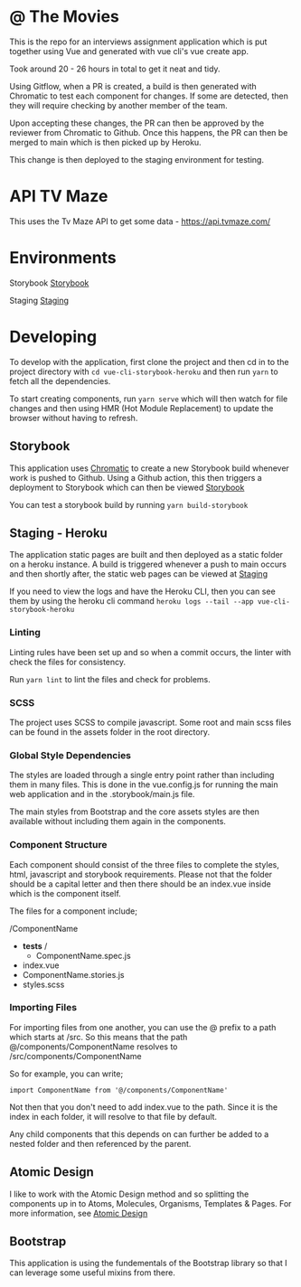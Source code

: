 # @ The Movies
This is the repo for an interviews assignment application which is put together using Vue and generated with vue cli's vue create app.

Took around 20 - 26 hours in total to get it neat and tidy.

Using Gitflow, when a PR is created, a build is then generated with Chromatic to test each component for changes. If some are detected, then they will require checking by another member of the team.

Upon accepting these changes, the PR can then be approved by the reviewer from Chromatic to Github. Once this happens, the PR can then be merged to main which is then picked up by Heroku.

This change is then deployed to the staging environment for testing.

# API TV Maze
This uses the Tv Maze API to get some data - https://api.tvmaze.com/

# Environments
Storybook [Storybook](https://62e41e8b345ad62f3a746c3f-nzoiyocyvu.chromatic.com/)

Staging [Staging](https://vue-cli-storybook-heroku.herokuapp.com/#/)

# Developing
To develop with the application, first clone the project and then cd in to the project directory with `cd vue-cli-storybook-heroku` and then run `yarn` to fetch all the dependencies.

To start creating components, run `yarn serve`  which will then watch for file changes and then using HMR (Hot Module Replacement) to update the browser without having to refresh. 

## Storybook

This application uses [Chromatic](https://www.chromatic.com/) to create a new Storybook build whenever work is pushed to Github. Using a Github action, this then triggers a deployment to Storybook which can then be viewed [Storybook](https://62e41e8b345ad62f3a746c3f-nzoiyocyvu.chromatic.com/)

You can test a storybook build by running `yarn build-storybook`

## Staging - Heroku

The application static pages are built and then deployed as a static folder on a heroku instance. A build is triggered whenever a push to main occurs and then shortly after, the static web pages can be viewed at [Staging](https://vue-cli-storybook-heroku.herokuapp.com/#/)

If you need to view the logs and have the Heroku CLI, then you can see them by using the heroku cli command `heroku logs --tail --app vue-cli-storybook-heroku`

### Linting
Linting rules have been set up and so when a commit occurs, the linter with check the files for consistency. 

Run `yarn lint` to lint the files and check for problems. 

### SCSS
The project uses SCSS to compile javascript. Some root and main scss files can be found in the assets folder in the root directory. 

### Global Style Dependencies
The styles are loaded through a single entry point rather than including them in many files. This is done in the vue.config.js for running the main web application and in the .storybook/main.js file. 

The main styles from Bootstrap and the core assets styles are then available without including them again in the components.

### Component Structure
Each component should consist of the three files to complete the styles, html, javascript and storybook requirements. Please not that the folder should be a capital letter and then there should be an index.vue inside which is the component itself.

The files for a component include;

/ComponentName
 - __tests__ /
   - ComponentName.spec.js
 - index.vue
 - ComponentName.stories.js
 - styles.scss

### Importing Files
For importing files from one another, you can use the @ prefix to a path which starts at /src. So this means that the path @/components/ComponentName resolves to /src/components/ComponentName

So for example, you can write;

    import ComponentName from '@/components/ComponentName'
Not then that you don't need to add index.vue to the path. Since it is the index in each folder, it will resolve to that file by default.

Any child components that this depends on can further be added to a nested folder and then referenced by the parent.

## Atomic Design
I like to work with the Atomic Design method and so splitting the components up in to Atoms, Molecules, Organisms, Templates & Pages. For more information, see [Atomic Design](https://bradfrost.com/blog/post/atomic-web-design/)

## Bootstrap
This application is using the fundementals of the Bootstrap library so that I can leverage some useful mixins from there.

